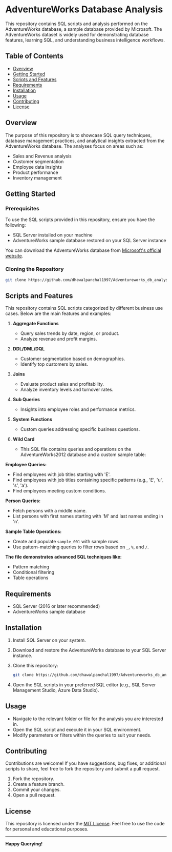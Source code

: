 # AdventureWorks Database Analysis

This repository contains SQL scripts and analysis performed on the AdventureWorks database, a sample database provided by Microsoft. The AdventureWorks dataset is widely used for demonstrating database features, learning SQL, and understanding business intelligence workflows.

## Table of Contents

- [Overview](#overview)
- [Getting Started](#getting-started)
- [Scripts and Features](#scripts-and-features)
- [Requirements](#requirements)
- [Installation](#installation)
- [Usage](#usage)
- [Contributing](#contributing)
- [License](#license)

## Overview

The purpose of this repository is to showcase SQL query techniques, database management practices, and analytical insights extracted from the AdventureWorks database. The analyses focus on areas such as:

- Sales and Revenue analysis
- Customer segmentation
- Employee data insights
- Product performance
- Inventory management

## Getting Started

### Prerequisites

To use the SQL scripts provided in this repository, ensure you have the following:

- SQL Server installed on your machine
- AdventureWorks sample database restored on your SQL Server instance

You can download the AdventureWorks database from [Microsoft's official website](https://learn.microsoft.com/en-us/sql/samples/adventureworks-install-configure?view=sql-server-ver16).

### Cloning the Repository

```bash
git clone https://github.com/dhawalpanchal1997/Adventureworks_db_analysis.git
```

## Scripts and Features

This repository contains SQL scripts categorized by different business use cases. Below are the main features and examples:

1. **Aggregate Functions**
   - Query sales trends by date, region, or product.
   - Analyze revenue and profit margins.

2. **DDL/DML/DQL**
   - Customer segmentation based on demographics.
   - Identify top customers by sales.

3. **Joins**
   - Evaluate product sales and profitability.
   - Analyze inventory levels and turnover rates.

4. **Sub Queries**
   - Insights into employee roles and performance metrics.

5. **System Functions**
   - Custom queries addressing specific business questions.

6. **Wild Card**
   - This SQL file contains queries and operations on the AdventureWorks2012 database and a custom sample table:

**Employee Queries:**

* Find employees with job titles starting with 'E'.
* Find employees with job titles containing specific patterns (e.g., 'E', 'u', 's', 'a').
* Find employees meeting custom conditions.

**Person Queries:**

* Fetch persons with a middle name.
* List persons with first names starting with 'M' and last names ending in 'n'.

**Sample Table Operations:**

* Create and populate `sample_001` with sample rows.
* Use pattern-matching queries to filter rows based on `_`, `%`, and `/`.

**The file demonstrates advanced SQL techniques like:**

* Pattern matching
* Conditional filtering
* Table operations 

## Requirements

- SQL Server (2016 or later recommended)
- AdventureWorks sample database

## Installation

1. Install SQL Server on your system.
2. Download and restore the AdventureWorks database to your SQL Server instance.
3. Clone this repository:

   ```bash
   git clone https://github.com/dhawalpanchal1997/Adventureworks_db_analysis.git
   ```

4. Open the SQL scripts in your preferred SQL editor (e.g., SQL Server Management Studio, Azure Data Studio).

## Usage

- Navigate to the relevant folder or file for the analysis you are interested in.
- Open the SQL script and execute it in your SQL environment.
- Modify parameters or filters within the queries to suit your needs.

## Contributing

Contributions are welcome! If you have suggestions, bug fixes, or additional scripts to share, feel free to fork the repository and submit a pull request.

1. Fork the repository.
2. Create a feature branch.
3. Commit your changes.
4. Open a pull request.

## License

This repository is licensed under the [MIT License](LICENSE). Feel free to use the code for personal and educational purposes.

---

**Happy Querying!**
